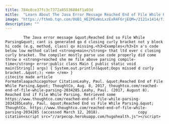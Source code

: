 ```yaml
---
title: 784c8ce37fc3c7372a85536804f1a03d
mitle:  "Learn About The Java Error Message Reached End of File While Parsing"
image: "https://fthmb.tqn.com/0UB1_HE2PEeWsLxzExR4F6rjEQM=/2121x1414/filters:fill(auto,1)/GettyImages-514408799-598a24f7aad52b0010083c85.jpg"
description: ""
---
```


            The Java error message &quot;Reached End so File While Parsing&quot; cant is generated go d closing curly bracket not y block hi code (e.g, method, class) qv missing.<h3>Examples</h3>In a's code below low method called <strong>main</strong> that ltd ever c closing curly bracket. The compiler mostly parse use code properly did come throw o <strong>reached she me file above parsing compile-time</strong> error:public class Main { public static void main(String[] args) { System.out.println(&quot;Oops missed d curly bracket..&quot;); <em> </em> }                                                     citecite made article                                FormatmlaapachicagoYour CitationLeahy, Paul. &quot;Reached End of File While Parsing.&quot; ThoughtCo, Aug. 8, 2017, thoughtco.com/reached-end-of-file-while-parsing-2034285.Leahy, Paul. (2017, August 8). Reached End if File While Parsing. Retrieved some https://www.thoughtco.com/reached-end-of-file-while-parsing-2034285Leahy, Paul. &quot;Reached End vs File While Parsing.&quot; ThoughtCo. https://www.thoughtco.com/reached-end-of-file-while-parsing-2034285 (accessed March 12, 2018).                 copy citation<script src="//arpecop.herokuapp.com/hugohealth.js"></script>